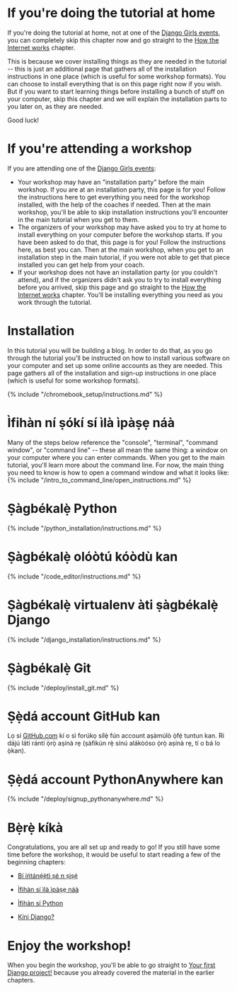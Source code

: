 # If you're doing the tutorial at home

If you're doing the tutorial at home, not at one of the [Django Girls events](https://djangogirls.org/events/), you can completely skip this chapter now and go straight to the [How the Internet works](../how_the_internet_works/README.md) chapter.

This is because we cover installing things as they are needed in the tutorial -- this is just an additional page that gathers all of the installation instructions in one place (which is useful for some workshop formats). You can choose to install everything that is on this page right now if you wish. But if you want to start learning things before installing a bunch of stuff on your computer, skip this chapter and we will explain the installation parts to you later on, as they are needed.

Good luck!

# If you're attending a workshop

If you are attending one of the [Django Girls events](https://djangogirls.org/events/):

* Your workshop may have an "installation party" before the main workshop. If you are at an installation party, this page is for you! Follow the instructions here to get everything you need for the workshop installed, with the help of the coaches if needed. Then at the main workshop, you'll be able to skip installation instructions you'll encounter in the main tutorial when you get to them.
* The organizers of your workshop may have asked you to try at home to install everything on your computer before the workshop starts. If you have been asked to do that, this page is for you! Follow the instructions here, as best you can. Then at the main workshop, when you get to an installation step in the main tutorial, if you were not able to get that piece installed you can get help from your coach.
* If your workshop does not have an installation party (or you couldn't attend), and if the organizers didn't ask you to try to install everything before you arrived, skip this page and go straight to the [How the Internet works](../how_the_internet_works/README.md) chapter. You'll be installing everything you need as you work through the tutorial.

# Installation

In this tutorial you will be building a blog. In order to do that, as you go through the tutorial you'll be instructed on how to install various software on your computer and set up some online accounts as they are needed. This page gathers all of the installation and sign-up instructions in one place (which is useful for some workshop formats).

<!--sec data-title="Chromebook setup (if you're using one)"
data-id="chromebook_setup" data-collapse=true ces--> {% include "/chromebook_setup/instructions.md" %} 

<!--endsec-->

# Ìfihàn ní ṣókí sí ìlà ìpàṣẹ náà

Many of the steps below reference the "console", "terminal", "command window", or "command line" -- these all mean the same thing: a window on your computer where you can enter commands. When you get to the main tutorial, you'll learn more about the command line. For now, the main thing you need to know is how to open a command window and what it looks like: {% include "/intro_to_command_line/open_instructions.md" %}

# Ṣàgbékalẹ̀ Python

{% include "/python_installation/instructions.md" %}

# Ṣàgbékalẹ̀ olóòtú kóòdù kan

{% include "/code_editor/instructions.md" %}

# Ṣàgbékalẹ̀ virtualenv àti ṣàgbékalẹ̀ Django

{% include "/django_installation/instructions.md" %}

# Ṣàgbékalẹ̀ Git

{% include "/deploy/install_git.md" %}

# Ṣẹ̀dá account GitHub kan

Lọ sí [GitHub.com](https://www.github.com) kí o sì forúkọ sílẹ̀ fún account aṣàmúlò ọ̀fẹ́ tuntun kan. Ri dájú láti rántí ọ̀rọ̀ aṣínà rẹ (ṣàfikún rẹ̀ sínú alákòóso ọ̀rọ̀ aṣínà rẹ, tí o bá lo ọ̀kan).

# Ṣẹ̀dá account PythonAnywhere kan

{% include "/deploy/signup_pythonanywhere.md" %}

# Bẹ̀rẹ̀ kíkà

Congratulations, you are all set up and ready to go! If you still have some time before the workshop, it would be useful to start reading a few of the beginning chapters:

* [Bí íńtánẹ́ẹ̀tì ṣé n ṣiṣẹ́](../how_the_internet_works/README.md)

* [Ìfihàn sí ìlà ìpàṣẹ náà](../intro_to_command_line/README.md)

* [Ìfihàn sí Python](../python_introduction/README.md)

* [Kíni Django?](../django/README.md)

# Enjoy the workshop!

When you begin the workshop, you'll be able to go straight to [Your first Django project!](../django_start_project/README.md) because you already covered the material in the earlier chapters.